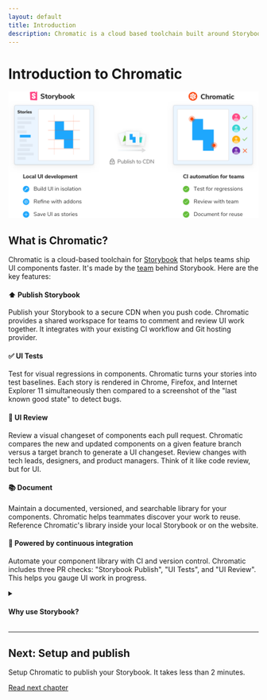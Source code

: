 ```yaml
---
layout: default
title: Introduction
description: Chromatic is a cloud based toolchain built around Storybook to help teams develop robust UI components faster, together.
---
```


# Introduction to Chromatic

![Chromatic Overview](img/storybook-chromatic-overview.png)

## What is Chromatic?

Chromatic is a cloud-based toolchain for [Storybook](https://storybook.js.org) that helps teams ship UI components faster. It's made by the [team](https://www.chromatic.com/company/about) behind Storybook. Here are the key features:

#### ⬆️ Publish Storybook

Publish your Storybook to a secure CDN when you push code. Chromatic provides a shared workspace for teams to comment and review UI work together. It integrates with your existing CI workflow and Git hosting provider.

#### ✅ UI Tests

Test for visual regressions in components. Chromatic turns your stories into test baselines. Each story is rendered in Chrome, Firefox, and Internet Explorer 11 simultaneously then compared to a screenshot of the "last known good state" to detect bugs.

#### 💬 UI Review

Review a visual changeset of components each pull request. Chromatic compares the new and updated components on a given feature branch versus a target branch to generate a UI changeset. Review changes with tech leads, designers, and product managers. Think of it like code review, but for UI.

#### 📚 Document

Maintain a documented, versioned, and searchable library for your components. Chromatic helps teammates discover your work to reuse. Reference Chromatic's library inside your local Storybook or on the website.

#### 🚥 Powered by continuous integration

Automate your component library with CI and version control. Chromatic includes three PR checks: "Storybook Publish", "UI Tests", and "UI Review". This helps you gauge UI work in progress.

<details>
<summary><h4 class="no-anchor">Why use Storybook?</h4></summary>

[Storybook](http://storybook.js.org) is an open source tool built for developing UI components in isolation and creating living, interactive component documentation. Storybook makes it trivial to reproduce hard to reach component states and ensuring those states are documented in code. When you adopt Storybook you also unlock automation for UI components and libraries via Chromatic.

New to Storybook? Read our peer-reviewed guides for professional developers at [LearnStorybook.com](https://learnstorybook.com).

</details>

---

## Next: Setup and publish

Setup Chromatic to publish your Storybook. It takes less than 2 minutes.

<a class="btn primary round" href="/setup">Read next chapter</a>
